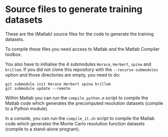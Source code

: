 # Source files to generate training datasets

These are the (Matlab) source files for the code to generate the training datasets.

To compile these files you need access to Matlab and the Matlab Compiler toolbox.

You also have to initialise the 4 submodules `Horace`, `Herbert`, `spinw` and `brillem`.
If you did not clone this repository with the `--recurse-submodules` option and those directories are empty, you need to do:

```
git submodule init Horace Herbert spinw brillem
git submodule update --remote
```

Within Matlab you can run the `compile_python.m` script to compile the Matlab code which generates the precomputed resolution datasets (compile to a Python module).

In a console, you can run the `compile_it.sh` script to compile the Matlab code which generates the Monte Carlo resolution function datasets (compile to a stand-alone program).
